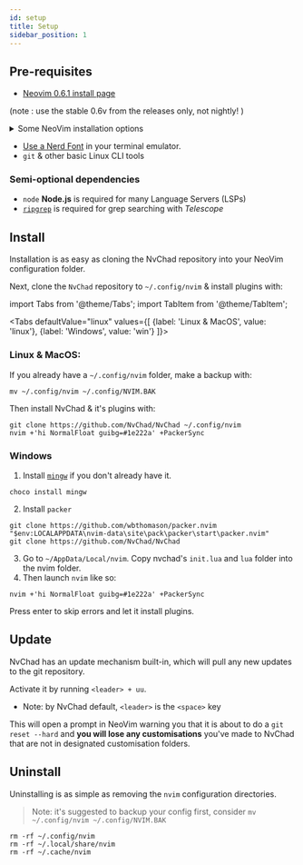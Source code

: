 ```yaml
---
id: setup
title: Setup
sidebar_position: 1
---
```


## Pre-requisites

- [Neovim 0.6.1 install page](https://github.com/neovim/neovim/releases/tag/v0.6.1)

(note : use the stable 0.6v from the releases only, not nightly! )

<details><summary>Some NeoVim installation options</summary>
<div>

### NeoVim installation options

> Note: This is a summary of [NeoVim's installation page](https://github.com/neovim/neovim/wiki/Installing-Neovim)

#### [With an appimage](https://github.com/neovim/neovim/wiki/Installing-Neovim#appimage-universal-linux-package)

This should work across all Linux distros.

```shell
curl -LO https://github.com/neovim/neovim/releases/latest/download/nvim.appimage
chmod u+x nvim.appimage
./nvim.appimage
```

Then consider moving this to your local/user bin & adding an alias to this

```shell
mv ./nvim.appimage ~/.local/bin/
echo "alias vim='/home/<YOUR USERNAME>/.local/bin/nvim.appimage'" >>~/.<bashrc or zshrc>
```

#### [Using PACMAN on Arch](https://github.com/neovim/neovim/wiki/Installing-Neovim#arch-linux)

```shell
sudo pacman -S neovim
```

#### [Using APT on Ubuntu](https://github.com/neovim/neovim/wiki/Installing-Neovim#ubuntu)

> Note: This doesn't work with Debian

```shell
sudo add-apt-repository ppa:neovim-ppa/stable
sudo apt-get update
sudo apt-get install neovim
```

</div>
</details>

- [Use a Nerd Font](https://www.nerdfonts.com/) in your terminal emulator.
- `git` & other basic Linux CLI tools

### Semi-optional dependencies

- `node` **Node.js** is required for many Language Servers (LSPs)
- [`ripgrep`](https://github.com/BurntSushi/ripgrep) is required for grep searching with _Telescope_

## Install

Installation is as easy as cloning the NvChad repository into your NeoVim configuration folder.

Next, clone the `NvChad` repository to `~/.config/nvim` & install plugins with:

import Tabs from '@theme/Tabs';
import TabItem from '@theme/TabItem';

<Tabs
defaultValue="linux" values={[ {label: 'Linux & MacOS', value: 'linux'}, {label: 'Windows', value: 'win'} ]}>
<TabItem value="linux">

### Linux & MacOS:

If you already have a `~/.config/nvim` folder, make a backup with:

```shell
mv ~/.config/nvim ~/.config/NVIM.BAK
```

Then install NvChad & it's plugins with:

```shell
git clone https://github.com/NvChad/NvChad ~/.config/nvim
nvim +'hi NormalFloat guibg=#1e222a' +PackerSync
```

</TabItem>
<TabItem value="win">

### Windows

1. Install [`mingw`](http://mingw-w64.org/doku.php) if you don't already have it.

```shell
choco install mingw
```

2. Install `packer`

```shell
git clone https://github.com/wbthomason/packer.nvim "$env:LOCALAPPDATA\nvim-data\site\pack\packer\start\packer.nvim"
git clone https://github.com/NvChad/NvChad
```

3. Go to `~/AppData/Local/nvim`. Copy nvchad's `init.lua` and `lua` folder into the nvim folder.
4. Then launch `nvim` like so:

```shell
nvim +'hi NormalFloat guibg=#1e222a' +PackerSync
```

Press enter to skip errors and let it install plugins.
</TabItem>
</Tabs>

## Update

NvChad has an update mechanism built-in, which will pull any new updates to the git repository.

Activate it by running `<leader> + uu`.

- Note: by NvChad default, `<leader>` is the `<space>` key

This will open a prompt in NeoVim warning you that it is about to do a `git reset --hard` and **you will lose any customisations** you've made to NvChad that are not in designated customisation folders.

## Uninstall

Uninstalling is as simple as removing the `nvim` configuration directories.

> Note: it's suggested to backup your config first, consider `mv ~/.config/nvim ~/.config/NVIM.BAK`

```shell
rm -rf ~/.config/nvim
rm -rf ~/.local/share/nvim
rm -rf ~/.cache/nvim
```
